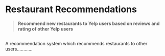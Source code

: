 # Restaurant Recommendations

> __Recommend new restaurants to Yelp users based on reviews and rating of other Yelp users__

##
A recommendation system which recommends restaurants to other users............
##


